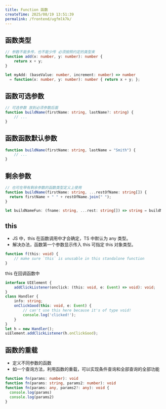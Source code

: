 ```yaml
---
title: Function 函数
createTime: 2025/08/19 13:51:39
permalink: /frontend/ugfmlk7k/
---
```

## 函数类型
```typescript
// 参数不能多传，也不能少传 必须按照约定的类型来
function add(x: number, y: number): number {
    return x + y;
}

let myAdd: (baseValue: number, increment: number) => number
  = function(x: number, y: number): number { return x + y; };

```

## 函数可选参数
```typescript
// 可选参数 放到必须参数后面
function buildName(firstName: string, lastName?: string) {
    // ...
}
```

## 函数函数默认参数
```typescript
function buildName(firstName: string, lastName = "Smith") {
    // ...
}
```

## 剩余参数
```typescript
// 也可在带有剩余参数的函数类型定义上使用
function buildName(firstName: string, ...restOfName: string[]) {
  return firstName + " " + restOfName.join(" ");
}

let buildNameFun: (fname: string, ...rest: string[]) => string = buildName;
```

## this
+ JS 中，this 在函数调用中才会确定，TS 中默认为 any 类型。
+ 解决办法，函数第一个参数显示传入 this 可指定 this 对象类型。

```typescript
function f(this: void) {
    // make sure `this` is unusable in this standalone function
}
```

this 在回调函数中

```typescript
interface UIElement {
    addClickListener(onclick: (this: void, e: Event) => void): void;
}
class Handler {
    info: string;
    onClickGood(this: void, e: Event) {
        // can't use this here because it's of type void!
        console.log('clicked!');
    }
}
let h = new Handler();
uiElement.addClickListener(h.onClickGood);
```

## 函数的重载
+ 定义不同参数的函数
+ 如一个查询方法，利用函数的重载，可以实现条件查询和全部查询的全部功能

```typescript
function fn(params: number): void
function fn(params: string, params2: number): void
function fn(params: any, params2?: any): void {
  console.log(params)
  console.log(params2)
}
```

